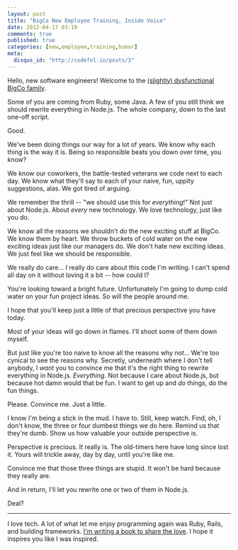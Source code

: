 ```yaml
---
layout: post
title: "BigCo New Employee Training, Inside Voice"
date: 2012-04-17 03:19
comments: true
published: true
categories: [new,employee,training,humor]
meta:
  disqus_id: "http://codefol.io/posts/3"
---
```

Hello, new software engineers!  Welcome to the <a href="http://weblog.raganwald.com/2005/07/why-you-need-degree-to-work-for-bigco.html">(slightly) dysfunctional BigCo family</a>.

Some of you are coming from Ruby, some Java.  A few of you still think we should rewrite everything in Node.js.  The whole company,  down to the last one-off script.

Good.

We've been doing things our way for a lot of years.  We know why each thing is the way it is.  Being so responsible beats you down over time, you know?

We know our coworkers, the battle-tested veterans we code next to each day.  We know what they'll say to each of your naive, fun, uppity suggestions, alas.  We got tired of arguing.

We remember the thrill -- "we should use this for *everything*!"  Not just about Node.js.  About *every* new technology.  We love technology, just like you do.

We know all the reasons we shouldn't do the new exciting stuff at BigCo.  We know them by heart.  We throw buckets of cold water on the new exciting ideas just like our managers do.  We don't hate new exciting ideas.  We just feel like we should be responsible.

We really do care...  *I* really do care about this code I'm writing.  I can't spend all day on it without loving it a bit -- how could I?

You're looking toward a bright future.  Unfortunately I'm going to dump cold water on your fun project ideas.  So will the people around me.

I hope that you'll keep just a little of that precious perspective you have today.

Most of your ideas will go down in flames.  I'll shoot some of them down myself.

But just like you're too naive to know all the reasons why not...  We're too cynical to see the reasons why.  Secretly, underneath where I don't tell anybody, I *want* you to convince me that it's the right thing to rewrite everything in Node.js.  *Everything*.  Not because I care about Node.js, but because hot damn would that be fun.  I want to get up and *do* things, do the fun things.

Please.  Convince me.  Just a little.

I know I'm being a stick in the mud.  I have to.  Still, keep watch.  Find, oh, I don't know, the three or four dumbest things we do here.  Remind us that they're dumb.  Show us how valuable your outside perspective is.

Perspective is precious.  It really is.  The old-timers here have long since lost it.  Yours will trickle away, day by day, until you're like me.

Convince me that those three things are stupid.  It won't be hard because they really are.

And in return, I'll let you rewrite one or two of them in Node.js.

Deal?

<hr />

<p class="bottom-disclaimer">I love tech.  A lot of what let me enjoy programming again was Ruby, Rails, and building frameworks.  <a href="http://rebuilding-rails.com">I'm writing a book to share the love</a>.  I hope it inspires you like I was inspired.</p>
